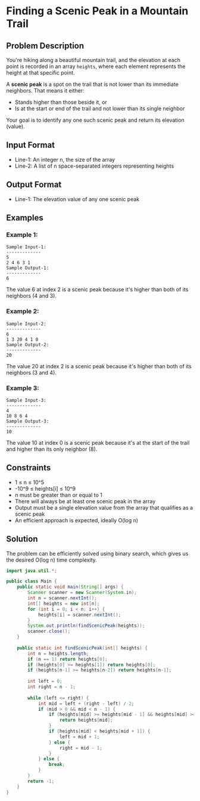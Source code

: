 # Finding a Scenic Peak in a Mountain Trail

## Problem Description

You're hiking along a beautiful mountain trail, and the elevation at each point is recorded in an array `heights`, where each element represents the height at that specific point.

A **scenic peak** is a spot on the trail that is not lower than its immediate neighbors. That means it either:
- Stands higher than those beside it, or
- Is at the start or end of the trail and not lower than its single neighbor

Your goal is to identify any one such scenic peak and return its elevation (value).

## Input Format
- Line-1: An integer n, the size of the array
- Line-2: A list of n space-separated integers representing heights

## Output Format
- Line-1: The elevation value of any one scenic peak


## Examples

### Example 1:
```
Sample Input-1:
-------------
5
2 4 6 3 1
Sample Output-1:
-------------
6
```
The value 6 at index 2 is a scenic peak because it's higher than both of its neighbors (4 and 3).

### Example 2:
```
Sample Input-2:
-------------
6
1 3 20 4 1 0
Sample Output-2:
-------------
20
```
The value 20 at index 2 is a scenic peak because it's higher than both of its neighbors (3 and 4).

### Example 3:
```
Sample Input-3:
-------------
4
10 8 6 4
Sample Output-3:
-------------
10
```
The value 10 at index 0 is a scenic peak because it's at the start of the trail and higher than its only neighbor (8).


## Constraints
- 1 ≤ n ≤ 10^5
- -10^9 ≤ heights[i] ≤ 10^9
- n must be greater than or equal to 1
- There will always be at least one scenic peak in the array
- Output must be a single elevation value from the array that qualifies as a scenic peak
- An efficient approach is expected, ideally O(log n)


## Solution

The problem can be efficiently solved using binary search, which gives us the desired O(log n) time complexity.

```java
import java.util.*;

public class Main {
    public static void main(String[] args) {
        Scanner scanner = new Scanner(System.in);
        int n = scanner.nextInt();
        int[] heights = new int[n];
        for (int i = 0; i < n; i++) {
            heights[i] = scanner.nextInt();
        }
        System.out.println(findScenicPeak(heights));
        scanner.close();
    }
    
    public static int findScenicPeak(int[] heights) {
        int n = heights.length;
        if (n == 1) return heights[0]; 
        if (heights[0] >= heights[1]) return heights[0];  
        if (heights[n-1] >= heights[n-2]) return heights[n-1];  
        
        int left = 0;
        int right = n - 1;
        
        while (left <= right) {
            int mid = left + (right - left) / 2;
            if (mid > 0 && mid < n - 1) {
                if (heights[mid] >= heights[mid - 1] && heights[mid] >= heights[mid + 1]) {
                    return heights[mid];
                }
                if (heights[mid] < heights[mid + 1]) {
                    left = mid + 1;
                } else {
                    right = mid - 1;
                }
            } else {
                break;
            }
        }
        return -1;
    }
}
```

